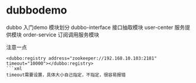 # dubbodemo
dubbo 入门demo
模块划分
dubbo-interface 接口抽取模块
user-center 服务提供模块
order-service 订阅调用服务模块

注意一点
```
<dubbo:registry address="zookeeper://192.168.10.103:2181" timeout="10000"></dubbo:registry>
```xml
timeout需要设置，具体大小自己指定，不指定，很容易报错
